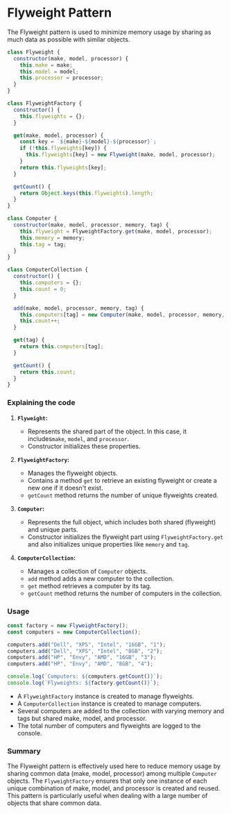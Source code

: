 # Flyweight Pattern

The Flyweight pattern is used to minimize memory usage by sharing as much data as possible with similar objects.

```js
class Flyweight {
  constructor(make, model, processor) {
    this.make = make;
    this.model = model;
    this.processor = processor;
  }
}

class FlyweightFactory {
  constructor() {
    this.flyweights = {};
  }

  get(make, model, processor) {
    const key = `${make}-${model}-${processor}`;
    if (!this.flyweights[key]) {
      this.flyweights[key] = new Flyweight(make, model, processor);
    }
    return this.flyweights[key];
  }

  getCount() {
    return Object.keys(this.flyweights).length;
  }
}

class Computer {
  constructor(make, model, processor, memory, tag) {
    this.flyweight = FlyweightFactory.get(make, model, processor);
    this.memory = memory;
    this.tag = tag;
  }
}

class ComputerCollection {
  constructor() {
    this.computers = {};
    this.count = 0;
  }

  add(make, model, processor, memory, tag) {
    this.computers[tag] = new Computer(make, model, processor, memory, tag);
    this.count++;
  }

  get(tag) {
    return this.computers[tag];
  }

  getCount() {
    return this.count;
  }
}
```

### Explaining the code

1. **`Flyweight`:**

   - Represents the shared part of the object. In this case, it includes`make`, `model`, and `processor`.
   - Constructor initializes these properties.

2. **`FlyweightFactory`:**

   - Manages the flyweight objects.
   - Contains a method `get` to retrieve an existing flyweight or create a new one if it doesn't exist.
   - `getCount` method returns the number of unique flyweights created.

3. **`Computer`:**

   - Represents the full object, which includes both shared (flyweight) and unique parts.
   - Constructor initializes the flyweight part using `FlyweightFactory.get` and also initializes unique properties like `memory` and `tag`.

4. **`ComputerCollection`:**

   - Manages a collection of `Computer` objects.
   - `add` method adds a new computer to the collection.
   - `get` method retrieves a computer by its tag.
   - `getCount` method returns the number of computers in the collection.

### Usage

```js
const factory = new FlyweightFactory();
const computers = new ComputerCollection();

computers.add("Dell", "XPS", "Intel", "16GB", "1");
computers.add("Dell", "XPS", "Intel", "8GB", "2");
computers.add("HP", "Envy", "AMD", "16GB", "3");
computers.add("HP", "Envy", "AMD", "8GB", "4");

console.log(`Computers: ${computers.getCount()}`);
console.log(`Flyweights: ${factory.getCount()}`);
```

- A `FlyweightFactory` instance is created to manage flyweights.
- A `ComputerCollection` instance is created to manage computers.
- Several computers are added to the collection with varying memory and tags but shared make, model, and processor.
- The total number of computers and flyweights are logged to the console.

### Summary

The Flyweight pattern is effectively used here to reduce memory usage by sharing common data (make, model, processor) among multiple `Computer` objects. The `FlyweightFactory` ensures that only one instance of each unique combination of make, model, and processor is created and reused. This pattern is particularly useful when dealing with a large number of objects that share common data.
